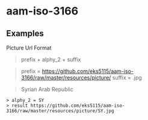 # aam-iso-3166

## Examples

Picture Url Format
> prefix + alphy_2 + suffix

> prefix = https://github.com/eks5115/aam-iso-3166/raw/master/resources/picture/
> suffix = .jpg

> Syrian Arab Republic

```
> alphy_2 = SY
> result https://github.com/eks5115/aam-iso-3166/raw/master/resources/picture/SY.jpg
```

<!-- ![123](https://github.com/eks5115/aam-iso-3166/raw/master/resources/picture/SY.jpg) -->